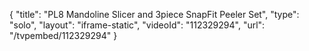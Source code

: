 {
    "title": "PL8 Mandoline Slicer and 3piece SnapFit Peeler Set",
    "type": "solo",
    "layout": "iframe-static",
    "videoId": "112329294",
    "url": "\/tvpembed\/112329294"
}